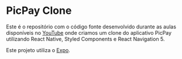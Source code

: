 # PicPay Clone

Este é o repositório com o código fonte desenvolvido durante as aulas disponíveis no [YouTube](https://youtu.be/0CraBZHejKI) onde criamos um clone do aplicativo PicPay utilizando React Native, Styled Components e React Navigation 5.

Este projeto utiliza o [Expo](https://expo.io/).
